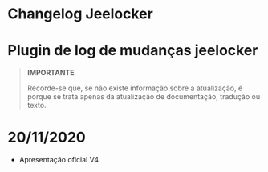 # Changelog Jeelocker

# Plugin de log de mudanças jeelocker

>**IMPORTANTE**
>
>Recorde-se que, se não existe informação sobre a atualização, é porque se trata apenas da atualização de documentação, tradução ou texto.

# 20/11/2020

- Apresentação oficial V4
